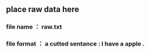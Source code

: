 ## place raw data here
### file name ： raw.txt
### file format ： a cutted sentance : I have a apple .

